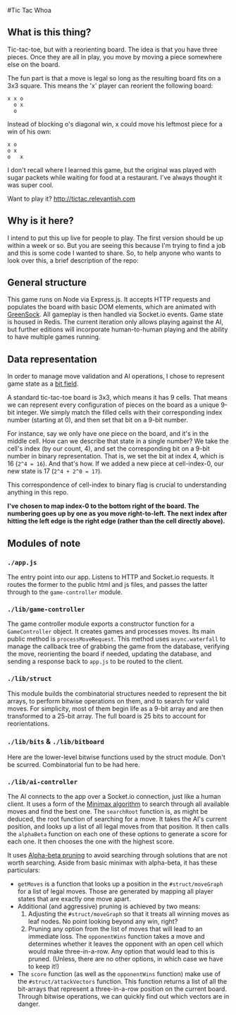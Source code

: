 #Tic Tac Whoa

## What is this thing?
Tic-tac-toe, but with a reorienting board. The idea is that you have
three pieces. Once they are all in play, you move by moving a piece
somewhere else on the board.

The fun part is that a move is legal so long as the resulting board
fits on a 3x3 square. This means the 'x' player can reorient the
following board:

    x x o
      o x
      o

Instead of blocking o's diagonal win, x could move his leftmost piece
for a win of his own:

    x o
    o x
    o   x


I don't recall where I learned this game, but the original was played
with sugar packets while waiting for food at a restaurant. I've always
thought it was super cool.

Want to play it? http://tictac.relevantish.com

## Why is it here?
I intend to put this up live for people to play. The first version
should be up within a week or so. But you are seeing this because I'm
trying to find a job and this is some code I wanted to share. So, to
help anyone who wants to look over this, a brief description of the
repo:

## General structure
This game runs on Node via Express.js. It accepts HTTP requests and
populates the board with basic DOM elements, which are animated with
[GreenSock](http://www.greensock.com). All gameplay is then handled via Socket.io events. Game
state is housed in Redis. The current iteration only allows playing
against the AI, but further editions will incorporate human-to-human
playing and the ability to have multiple games running.

## Data representation
In order to manage move validation and AI operations, I chose to represent
game state as a [bit field](http://en.wikipedia/wiki/Bit_field).

A standard tic-tac-toe board is 3x3, which means it has 9 cells. That
means we can represent every configuration of pieces on the board as a
unique 9-bit integer. We simply match the filled cells with their
corresponding index number (starting at 0), and then set that bit on a
9-bit number.

For instance, say we only have one piece on the board, and it's in the
middle cell. How can we describe that state in a single number? We
take the cell's index (by our count, 4), and set the corresponding bit
on a 9-bit number in binary representation. That is, we set the bit at
index 4, which is 16 (`2^4 = 16`). And that's how. If we added a new
piece at cell-index-0, our new state is 17 (`2^4 + 2^0 = 17`).

This correspondence of cell-index to binary flag is crucial to
understanding anything in this repo.

**I've chosen to map index-0 to the bottom right of the board. The
 numbering goes up by one as you move right-to-left. The next index
 after hitting the left edge is the right edge (rather than the cell
 directly above).**

## Modules of note

### `./app.js`
The entry point into our app. Listens to HTTP and Socket.io
requests. It routes the former to the public html and js files, and
passes the latter through to the `game-controller` module.

### `./lib/game-controller`
The game controller module exports a constructor function for a
`GameController` object. It creates games and processes moves. Its
main public method is `processMoveRequest`. This method uses
`async.waterfall` to manage the callback tree of grabbing the game
from the database, verifying the move, reorienting the board if
needed, updating the database, and sending a response back to `app.js`
to be routed to the client.

### `./lib/struct`
This module builds the combinatorial structures needed to represent
the bit arrays, to perform bitwise operations on them, and to search
for valid moves. For simplicity, most of them begin life as a 9-bit
array and are then transformed to a 25-bit array. The full board is
25 bits to account for reorientations.

### `./lib/bits` & `./lib/bitboard`
Here are the lower-level bitwise functions used by the struct
module. Don't be scurred. Combinatorial fun to be had here.

### `./lib/ai-controller`
The AI connects to the app over a Socket.io connection, just like a
human client. It uses a form of the [Minimax
algorithm](http://en.wikipedia.org/wiki/Minimax) to search through all
available moves and find the best one. The `searchRoot` function is,
as might be deduced, the root function of searching for a move. It
takes the AI's current position, and looks up a list of all legal
moves from that position. It then calls the `alphaBeta` function on
each one of these options to generate a score for each one. It then
chooses the one with the highest score.

It uses [Alpha-beta pruning](http://www.en.wikipedia.org) to avoid
searching through solutions that are not worth searching. Aside from
basic minimax with alpha-beta, it has these particulars:

- `getMoves` is a function that looks up a position in the
  `#struct/moveGraph` for a list of legal moves. Those are generated
  by mapping all player states that are exactly one move apart.
- Additional (and aggressive) pruning is achieved by two means:
  1. Adjusting the `#struct/moveGraph` so that it treats all winning
  moves as leaf nodes. No point looking beyond any win, right?
  2. Pruning any option from the list of moves that will lead to an
  immediate loss. The `opponentWins` function takes a move and
  determines whether it leaves the opponent with an open cell which
  would make three-in-a-row. Any option that would lead to this is
  pruned. (Unless, there are no other options, in which case we have
  to keep it!)
- The `score` function (as well as the `opponentWins` function) make
  use of the `#struct/attackVectors` function. This function returns a
  list of all the bit-arrays that represent a three-in-a-row position
  on the current board. Through bitwise operations, we can quickly
  find out which vectors are in danger.



